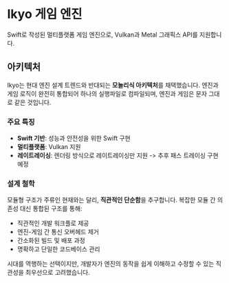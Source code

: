 # Ikyo 게임 엔진

Swift로 작성된 멀티플랫폼 게임 엔진으로, Vulkan과 Metal 그래픽스 API를 지원합니다.

## 아키텍처

Ikyo는 현대 엔진 설계 트렌드와 반대되는 **모놀리식 아키텍처**를 채택했습니다. 엔진과 게임 로직이 완전히 통합되어 하나의 실행파일로 컴파일되며, 엔진과 게임은 문자 그대로 같은 것입니다.

### 주요 특징

- **Swift 기반**: 성능과 안전성을 위한 Swift 구현
- **멀티플랫폼**: Vulkan 지원
- **레이트레이싱**: 렌더링 방식으로 레이트레이싱만 지원 -> 추후 패스 트레이싱 구현 예정

### 설계 철학

모듈형 구조가 주류인 현재와는 달리, **직관적인 단순함**을 추구합니다. 복잡한 모듈 간 의존성 대신 통합된 구조를 통해:

- 직관적인 개발 워크플로 제공
- 엔진-게임 간 통신 오버헤드 제거
- 간소화된 빌드 및 배포 과정
- 명확하고 단일한 코드베이스 관리

시대를 역행하는 선택이지만, 개발자가 엔진의 동작을 쉽게 이해하고 수정할 수 있는 직관성을 최우선으로 고려했습니다.
